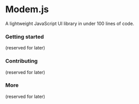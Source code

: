 # Modem.js
A lightweight JavaScript UI library in under 100 lines of code.

### Getting started
(reserved for later)

### Contributing
(reserved for later)

### More
(reserved for later)
